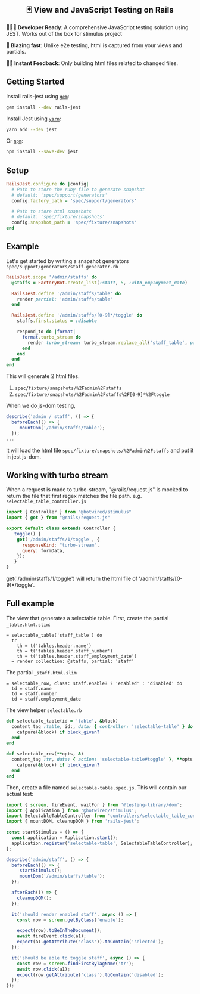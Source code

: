 <h2 align="center">🃏 View and JavaScript Testing on Rails</h2>

**👩🏻‍💻 Developer Ready**: A comprehensive JavaScript testing solution using JEST. Works out of the box for stimulus project

**📸 Blazing fast**: Unlike e2e testing, html is captured from your views and partials.

**🏃🏽 Instant Feedback**: Only building html files related to changed files.

## Getting Started

<!-- copied from Getting Started docs, links updated to point to Jest website -->

Install rails-jest using [`gem`](https://github.com/rubygems/rubygems):

```bash
gem install --dev rails-jest
```

Install Jest using [`yarn`](https://yarnpkg.com/en/package/jest):

```bash
yarn add --dev jest
```

Or [`npm`](https://www.npmjs.com/package/jest):

```bash
npm install --save-dev jest
```

## Setup
```ruby
RailsJest.configure do |config|
  # Path to store the ruby file to generate snapshot
  # default: 'spec/support/generators'
  config.factory_path = 'spec/support/generators'

  # Path to store html snapshots
  # default: 'spec/fixture/snapshots'
  config.snapshot_path = 'spec/fixture/snapshots'
end
```

## Example
Let's get started by writing a snapshot generators `spec/support/generators/staff.generator.rb`

```ruby
RailsJest.scope '/admin/staffs' do
  @staffs = FactoryBot.create_list(:staff, 5, :with_employment_date)

  RailsJest.define '/admin/staffs/table' do
    render partial: 'admin/staffs/table'
  end

  RailsJest.define '/admin/staffs/[0-9]*/toggle' do
    staffs.first.status = :disable

    respond_to do |format|
      format.turbo_stream do
        render turbo_stream: turbo_stream.replace_all('staff_table', partial: 'admin/staff/table')
      end
    end
  end
end
```

This will generate 2 html files.
1. `spec/fixture/snapshots/%2Fadmin%2Fstaffs`
2. `spec/fixture/snapshots/%2Fadmin%2Fstaffs%2F[0-9]*%2Ftoggle`

When we do js-dom testing,

```javascript
describe('admin / staff', () => {
  beforeEach(() => {
     mountDom('/admin/staffs/table');
  });
...
```

it will load the html file `spec/fixture/snapshots/%2Fadmin%2Fstaffs` and put it in jest js-dom.


## Working with turbo stream

When a request is made to turbo-stream, "@rails/request.js" is mocked to return the file that first regex matches the file path. e.g. `selectable_table_controller.js`

```javascript
import { Controller } from "@hotwired/stimulus"
import { get } from "@rails/request.js"

export default class extends Controller {
   toggle() {
    get('/admin/staffs/1/toggle', {
      responseKind: "turbo-stream",
      query: formData,
    });
   }
}
```

get('/admin/staffs/1/toggle') will return the html file of '/admin/staffs/[0-9]*/toggle'.

## Full example

The view that generates a selectable table. First, create the partial `_table.html.slim`:

```slim
= selectable_table('staff_table') do
  tr
    th = t('tables.header.name')
    th = t('tables.header.staff_number')
    th = t('tables.header.staff_employment_date')
  = render collection: @staffs, partial: 'staff'
```

The partial `_staff.html.slim`
```slim
= selectable_row, class: staff.enable? ? 'enabled' : 'disabled' do
  td = staff.name
  td = staff.number
  td = staff.employment_date
```

The view helper `selectable.rb`
```ruby
def selectable_table(id = 'table', &block)
  content_tag :table, id:, data: { controller: 'selectable-table' } do
    catpure(&block) if block_given?
  end
end

def selectable_row(**opts, &)
  content_tag :tr, data: { action: 'selectable-table#toggle' }, **opts do
    catpure(&block) if block_given?
  end
end
```

Then, create a file named `selectable-table.spec.js`. This will contain our actual test:

```javascript
import { screen, fireEvent, waitFor } from '@testing-library/dom';
import { Application } from '@hotwired/stimulus';
import SelectableTableController from 'controllers/selectable_table_controller';
import { mountDOM, cleanupDOM } from 'rails-jest';

const startStimulus = () => {
  const application = Application.start();
  application.register('selectable-table', SelectableTableController);
};

describe('admin/staff', () => {
  beforeEach(() => {
     startStimulus();
     mountDom('/admin/staffs/table');
  });

  afterEach(() => {
    cleanupDOM();
  });

  it('should render enabled staff', async () => {
    const row = screen.getByClass('enable');

    expect(row).toBeInTheDocument();
    await fireEvent.click(a1);
    expect(a1.getAttribute('class')).toContain('selected');
  });

  it('should be able to toggle staff', async () => {
    const row = screen.findFirstByTagName('tr');
    await row.click(a1);
    expect(row.getAttribute('class').toContain('disabled');
  });
});
```
